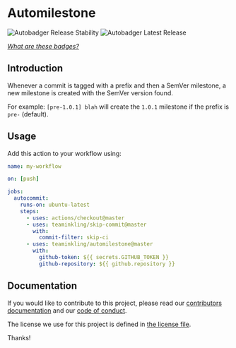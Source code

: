 # Automilestone

![Autobadger Release Stability](https://img.shields.io/static/v1?label=stability&message=unusable&style=flat-square&color=red)
![Autobadger Latest Release](https://img.shields.io/static/v1?label=latest&message=0.0.0&style=flat-square&color=purple)

[_What are these badges?_](https://github.com/teaminkling/autobadger/tree/master/BADGES.md)

## Introduction

Whenever a commit is tagged with a prefix and then a SemVer milestone, a new milestone is created with the SemVer version found.

For example: `[pre-1.0.1] blah` will create the `1.0.1` milestone if the prefix is `pre-` (default).

## Usage

Add this action to your workflow using:

```yaml
name: my-workflow

on: [push]

jobs:
  autocommit:
    runs-on: ubuntu-latest
    steps:
      - uses: actions/checkout@master
      - uses: teaminkling/skip-commit@master
        with:
          commit-filter: skip-ci
      - uses: teaminkling/automilestone@master
        with:
          github-token: ${{ secrets.GITHUB_TOKEN }}
          github-repository: ${{ github.repository }}
```

## Documentation

If you would like to contribute to this project, please read our [contributors documentation](CONTRIBUTING.md) and our [code of conduct](CODE_OF_CONDUCT.md).

The license we use for this project is defined in [the license file](LICENSE).

Thanks!
